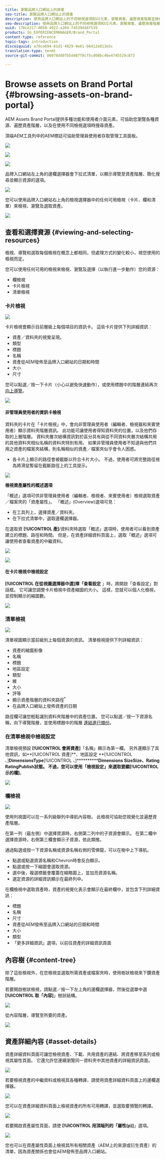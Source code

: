 ```yaml
---
title: 瀏覽品牌入口網站上的資產
seo-title: 瀏覽品牌入口網站上的資產
description: 使用品牌入口網站上的不同檢視選項和UI元素，瀏覽資產、遍歷資產階層並搜尋資產。
seo-description: 使用品牌入口網站上的不同檢視選項和UI元素，瀏覽資產、遍歷資產階層並搜尋資產。
uuid: 178ce217-0050-4922-a204-f4539d46f539
products: SG_EXPERIENCEMANAGER/Brand_Portal
content-type: reference
topic-tags: introduction
discoiquuid: a70ce694-81d1-4829-9e61-b6412e013e5c
translation-type: tm+mt
source-git-commit: 86078dd07b5d487f8cf5cd08bc46e4745529c873

---
```



# Browse assets on Brand Portal {#browsing-assets-on-brand-portal}

AEM Assets Brand Portal提供多種功能和使用者介面元素，可協助您瀏覽各種資源、遍歷資產階層，以及在使用不同檢視選項時搜尋資產。

頂端AEM工具列中的AEM標誌可協助管理員使用者存取管理工具面板。

![](assets/aemlogo.png)

![](assets/admin-tools-panel-2.png)

![](assets/bp_subheader.png)<br />

品牌入口網站左上角的邊欄選擇器會下拉式清單，以顯示導覽至資產階層、簡化搜尋並顯示資源的選項。

![](assets/siderail-1.png)

您可以使用品牌入口網站右上角的檢視選擇器中的任何可用檢視（卡片、欄和清單）來檢視、瀏覽及選取資產。

![](assets/viewselector.png)

## 查看和選擇資源 {#viewing-and-selecting-resources}

檢視、導覽和選取每個檢視在概念上都相同，但處理方式的變化較小，視您使用的檢視而定。

您可以使用任何可用的檢視來檢視、瀏覽及選擇（以執行進一步動作）您的資源：

* 欄檢視
* 卡片檢視
* 清單檢視

### 卡片檢視

![](assets/card-view.png)

卡片檢視會顯示目前層級上每個項目的資訊卡。 這些卡片提供下列詳細資訊：

* 資產／資料夾的視覺呈現。
* 類型
* 標題
* 名稱
* 資產從AEM發佈至品牌入口網站的日期和時間
* 大小
* 尺寸

您可以點選／按一下卡片（小心以避免快速動作），或使用標題中的階層連結再次 [向上導覽](https://helpx.adobe.com/experience-manager/6-5/sites/authoring/using/basic-handling.html#TheHeader)。

![](assets/cardquickactions.png)

#### 非管理員使用者的資訊卡檢視

資料夾的卡片在「卡片檢視」中，會向非管理員使用者（編輯者、檢視器和來賓使用者）顯示資料夾階層資訊。 此功能可讓使用者得知資料夾的位置，以及他們存取的上層階層。
資料夾層次結構資訊對於區分具有與從不同資料夾層次結構共用的其他資料夾相似名稱的資料夾特別有用。 如果非管理員使用者不知道與他們共用之資產的檔案夾結構，則名稱相似的資產／檔案夾似乎會令人困惑。

* 各卡片上顯示的路徑會被截斷以符合卡片大小。 不過，使用者可將完整路徑視為將滑鼠暫留在截斷路徑上的工具提示。

![](assets/folder-hierarchy1.png)

**檢視資產屬性的概述選項**

「概述」選項可供非管理員使用者（編輯者、檢視者、來賓使用者）檢視選取資產／檔案夾的「資產屬性」。 「概述」(Overview)選項可見：

* 在工具列上，選擇資產／資料夾。
* 在下拉式清單中，選取邊欄選擇器。

在選取資 **[!UICONTROL 產]**/資料夾時選取「概述」選項時，使用者可以看到資產建立的標題、路徑和時間。 但是，在資產詳細資料頁面上，選取「概述」選項可讓使用者查看資產的中繼資料。

![](assets/overview-option.png)

![](assets/overview-rail-selector.png)

#### 在卡片檢視中檢視設定

**[!UICONTROL 在從視圖選擇器中選]**擇「查看設定**** 」時，將開啟「查看設定」對話框。 它可讓您調整卡片檢視中資產縮圖的大小。 這樣，您就可以個人化檢視，並控制顯示的縮圖數。

![](assets/cardviewsettings.png)

### 清單檢視

![](assets/list-view.png)

清單視圖顯示當前級別上每個資源的資訊。 清單檢視提供下列詳細資訊：

* 資產的縮圖影像
* 名稱
* 標題
* 地區設定
* 類型
* 維
* 大小
* 評等
* 顯示資產階層的資料夾路徑<sup>*</sup>
* 在品牌入口網站上發佈資產的日期

路徑欄可讓您輕鬆識別資料夾階層中的資產位置。 您可以點選／按一下資源名稱，向下導覽階層，並使用標題中的階層 [連結進行備份](https://helpx.adobe.com/experience-manager/6-5/sites/authoring/using/basic-handling.html#TheHeader)。

<!--
Comment Type: draft lastmodifiedby="mgulati" lastmodifieddate="2018-08-17T03:12:05.096-0400" type="annotation">Removed:- "Selecting assets in list view To select all items in the list, use the checkbox at the upper left of the list. When all items in the list are selected, this check box appears checked. To deselect all, click or tap the checkbox. When only some items are selected, it appears with a minus sign. To select all, click or tap the checkbox. To deselect all, click or tap the checkbox again. You can change the order of items using the dotted vertical bar at the far right of each item in the list. Tap/click the vertical selection bar and drag the item to a new position in the list."
 -->

### 在清單檢視中檢視設定

清單檢視預設 **[!UICONTROL 會將資產]**「名稱」顯示為第一欄。 另外還顯示了其他資訊，如**[!UICONTROL &#x200B;資產]**、地區設定 **[!UICONTROL 、]**DimensionsType**[!UICONTROL 、]**************Dimensions SizeSize、Rating RatingPublish狀態。 不過，您可以使用「檢視設定」來選取要顯**[!UICONTROL &#x200B;示的欄]**。

![](assets/list-view-setting.png)

### 欄檢視

![](assets/column-view.png)

使用列視圖可以在一系列級聯列中導航內容樹。 此檢視可協助您視覺化並遍歷資產階層。

在第一列（最左側）中選擇資源時，右側第二列中的子資源會顯示。 在第二欄中選擇資源時，右側第三欄會顯示子資源，依此類推。

通過點選或按一下資源名稱或資源名稱右側的雪佛龍，可以在樹中上下導航。

* 點選或點選資源名稱和Chevron時會反白顯示。
* 點選或按一下縮圖會選取資源。
* 選中後，複選標籤會覆蓋在縮略圖上，並加亮資源名稱。
* 選定資源的詳細資訊顯示在最終列中。

在欄檢視中選取資產時，資產的視覺化表示會顯示在最終欄中，並包含下列詳細資訊：

* 標題
* 名稱
* 尺寸
* 資產從AEM發佈至品牌入口網站的日期和時間
* 大小
* 類型
* 「更多詳細資訊」選項，以前往資產的詳細資訊頁面

<!--
Comment Type: draft

<h3>Selecting Resources</h3>
-->

<!--
Comment Type: draft

<p>Selecting a specific resource depends on a combination of the view and the device:</p>
-->

<!--
Comment Type: draft

<table border="1" cellpadding="1" cellspacing="0" width="100%">
<tbody>
<tr>
<td> </td>
<td>Select</td>
<td>Deselect</td>
</tr>
<tr>
<td>Column View<br /> </td>
<td>
<ul>
<li>Desktop:<br /> Mouseover, then use the check mark quick action</li>
<li>Mobile device:<br /> Tap the thumbnail</li>
</ul> </td>
<td>
<ul>
<li>Desktop:<br /> Click the thumbnail</li>
<li>Mobile device:<br /> Tap the thumbnail</li>
</ul> </td>
</tr>
<tr>
<td>Card View<br /> </td>
<td>
<ul>
<li>Desktop:<br /> Mouseover, then use the check mark quick action</li>
<li>Mobile device:<br /> Tap-and-hold the card</li>
</ul> </td>
<td>
<ul>
<li>Desktop:<br /> Click the card</li>
<li>Mobile device:<br /> Tap the card</li>
</ul> </td>
</tr>
<tr>
<td>List View</td>
<td>
<ul>
<li>Desktop:<br /> Mouseover, then use the check mark quick action</li>
<li>Mobile device:<br /> Tap the thumbnail</li>
</ul> </td>
<td>
<ul>
<li>Desktop:<br /> Click the thumbnail</li>
<li>Mobile device:<br /> Tap the thumbnail</li>
</ul> </td>
</tr>
</tbody>
</table>
-->

<!--
Comment Type: draft

<h4>Deselecting All</h4>
-->

<!--
Comment Type: draft

<p>In all cases, as you select items the count of the items selected is displayed at the upper right of the toolbar.</p>
<p>You can deselect all items and exit selection mode by clicking or tapping the X next to the count.</p>
-->

<!--
Comment Type: draft

<p>In all views, all items can be deselected by tapping escape on the keyboard if you are using a desktop device.</p>
-->

## 內容樹 {#content-tree}

除了這些檢視外，在您檢視並選取所需資產或檔案夾時，使用樹狀檢視來下鑽資產階層。

若要開啟樹狀檢視，請點選／按一下左上角的邊欄選擇器，然後從選單中選 **[!UICONTROL 取「內容]**」樹狀結構。

![](assets/contenttree.png)

從內容階層，導覽至所要的資產。

![](assets/content-tree.png)

## 資產詳細內容 {#asset-details}

資產詳細資料頁面可讓您檢視資產、下載、共用資產的連結、將資產移至系列或檢視其屬性頁面。 它還允許您連續瀏覽同一資料夾中其他資產的詳細資訊頁面。

![](assets/asset-detail.png)

若要檢視資產的中繼資料或檢視其各種轉譯，請使用資產詳細資料頁面上的邊欄選擇器。

![](assets/asset-overview.png)

您可以在資產詳細資料頁面上檢視資產的所有可用轉譯，並選取要預覽的轉譯。

![](assets/renditions.png)

若要開啟資產屬性頁面，請使 **[!UICONTROL 用頂端列的「屬性(p)]**」選項。

![](assets/asset-properties.png)

您也可以在資產屬性頁面上檢視其所有相關資產（AEM上的來源或衍生資產）的清單，因為資產關係也會從AEM發佈至品牌入口網站。
